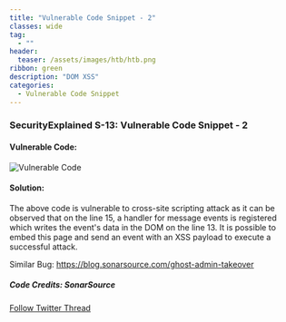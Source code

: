 ```yaml
---
title: "Vulnerable Code Snippet - 2"
classes: wide
tag: 
  - ""
header:
  teaser: /assets/images/htb/htb.png
ribbon: green
description: "DOM XSS"
categories:
  - Vulnerable Code Snippet
---
```


### SecurityExplained S-13: Vulnerable Code Snippet - 2

#### Vulnerable Code:

![Vulnerable Code](https://raw.githubusercontent.com/harsh-bothra/SecurityExplained/main/media/code-2.jpg)

#### Solution:

The above code is vulnerable to cross-site scripting attack as it can be observed that on the line 15, a handler for message events is registered which writes the event's data in the DOM on the line 13.
It is possible to embed this page and send an event with an XSS payload to execute a successful attack.

Similar Bug: https://blog.sonarsource.com/ghost-admin-takeover

##### Code Credits: SonarSource

[Follow Twitter Thread](https://twitter.com/harshbothra_/status/1481606121991598081?s=20&t=DGEwqEwXwFbWH0VXkOKVsQ)
